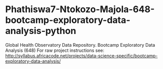 # Phathiswa7-Ntokozo-Majola-648-bootcamp-exploratory-data-analysis-python
Global Health Observatory Data Repository.
Bootcamp Exploratory Data Analysis (648) For raw project instructions see: http://syllabus.africacode.net/projects/data-science-specific/bootcamp-exploratory-data-analysis/
